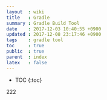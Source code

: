```yaml
---
layout  : wiki
title   : Gradle
summary : Gradle Build Tool
date    : 2017-12-03 10:40:55 +0900
updated : 2017-12-08 23:17:46 +0900
tags    : gradle tool
toc     : true
public  : true
parent  : index
latex   : false
---
```

* TOC
{:toc}

222
